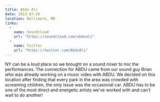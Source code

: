 ```yaml
---
title: Abdu Ali
date: 2013-07-26
location: Baltimore, MD
links:
  -
    name: Soundcloud
    url: "https://soundcloud.com/abduali"
  -
    name: Twitter
    url: "https://twitter.com/AbduAli"
---
```


NY can be a loud place so we brought on a sound mixer to mic the performances. The connection for ABDU came from our sound guy Brian who was already working on a music video with ABDU. We decided on this location after finding that every park in the area was crowded with screaming children, the only issue was the occasional car. ABDU has to be one of the most direct and energetic artists we've worked with and can't wait to do another!
